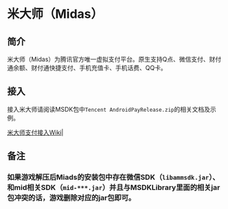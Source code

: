 米大师（Midas）
==============

## 简介

米大师（Midas）为腾讯官方唯一虚拟支付平台。原生支持Q点、微信支付、财付通余额、财付通快捷支付、手机充值卡、手机话费、QQ卡。

## 接入

接入米大师请阅读MSDK包中`Tencent AndroidPayRelease.zip`的相关文档及示例。

[米大师支付接入Wiki](http://wiki.mg.open.qq.com/index.php?title=%E6%94%AF%E4%BB%98%E6%8E%A5%E5%85%A5)|


## 备注

### 如果游戏解压后Miads的安装包中存在微信SDK（`libammsdk.jar`）、和mid相关SDK（`mid-***.jar`）并且与MSDKLibrary里面的相关jar包冲突的话，游戏删除对应的jar包即可。
